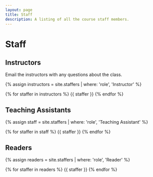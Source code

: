 ```yaml
---
layout: page
title: Staff
description: A listing of all the course staff members.
---
```


# Staff

## Instructors

Email the instructors with any questions about the class.

{% assign instructors = site.staffers | where: 'role', 'Instructor' %}
<div class="role">
  {% for staffer in instructors %}
  {{ staffer }}
  {% endfor %}
</div>

## Teaching Assistants

{% assign staff = site.staffers | where: 'role', 'Teaching Assistant' %}
<div class="role">
  {% for staffer in staff %}
  {{ staffer }}
  {% endfor %}
</div>

## Readers

{% assign readers = site.staffers | where: 'role', 'Reader' %}
<div class="role">
  {% for staffer in readers %}
  {{ staffer }}
  {% endfor %}
</div>
